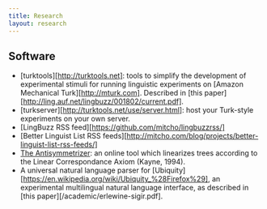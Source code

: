 ```yaml
---
title: Research
layout: research
---
```


## Software

*   [turktools][http://turktools.net]: tools to simplify the development of experimental stimuli for running linguistic experiments on [Amazon Mechanical Turk][http://mturk.com]. Described in [this paper][http://ling.auf.net/lingbuzz/001802/current.pdf].
*   [turkserver][http://turktools.net/use/server.html]: host your Turk-style experiments on your own server.
*   [LingBuzz RSS feed][https://github.com/mitcho/lingbuzzrss/]
*   [Better Linguist List RSS feeds][http://mitcho.com/blog/projects/better-linguist-list-rss-feeds/]
*   [The Antisymmetrizer][51]: an online tool which linearizes trees according to the Linear Correspondance Axiom (Kayne, 1994).
*   A universal natural language parser for [Ubiquity][https://en.wikipedia.org/wiki/Ubiquity_%28Firefox%29], an experimental multilingual natural language interface, as described in [this paper][/academic/erlewine-sigir.pdf].

 [1]: http://ling.auf.net/lingbuzz/002210
 
 [7]: http://ling.auf.net/lingbuzz/001841/current.pdf

 [17]: /academic/erlewine-afla20-preprint.pdf
 [19]: /academic/erlewine-naccl25-preprint.pdf

 [20]: http://ling.auf.net/lingbuzz/001687/current.pdf
 [21]: http://semanticsarchive.net/Archive/WIzNzViN/erlewine-kotek-nels2013-preprint.pdf

 [25]: /academic/erlewine-cls48-preprint.pdf

 [35]: https://naccl.osu.edu/proceedings/naccl-22_iacl-18

 [39]: /academic/handout-teal2014.pdf

 [42]: /academic/handout-lsa2014-focus.pdf
 [43]: /academic/slides-lsa2014-blocking.pdf

 [44]: http://ling.auf.net/lingbuzz/001896/current.pdf
 [45]: /academic/slides-isle2.pdf

 [51]: http://mitcho.com/academic/antisymmetry/
 
